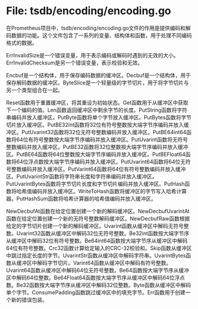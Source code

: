 # File: tsdb/encoding/encoding.go

在Prometheus项目中，tsdb/encoding/encoding.go文件的作用是提供编码和解码数据的功能。这个文件包含了一系列的变量、结构体和函数，用于处理不同编码格式的数据。

ErrInvalidSize是一个错误变量，用于表示编码或解码时遇到的无效的大小。ErrInvalidChecksum是另一个错误变量，表示校验和无效。

Encbuf是一个结构体，用于保存编码数据的缓冲区。Decbuf是一个结构体，用于保存解码数据的缓冲区。ByteSlice是一个轻量级的字节切片，用于将字节切片与另一个类型组合在一起。

Reset函数用于重置缓冲区，将其重设为初始状态。Get函数用于从缓冲区中获取下一个编码的值。Len函数返回缓冲区中剩余字节的长度。PutString函数将字符串编码并放入缓冲区。PutByte函数将单个字节放入缓冲区。PutBytes函数将字节切片放入缓冲区。PutBE32int函数将32位有符号整数按大端字节序编码并放入缓冲区。PutUvarint32函数将32位无符号整数编码并放入缓冲区。PutBE64int64函数将64位有符号整数按大端字节序编码并放入缓冲区。PutUvarint函数将无符号整数编码并放入缓冲区。PutBE32函数将32位整数按大端字节序编码并放入缓冲区。PutBE64函数将64位整数按大端字节序编码并放入缓冲区。PutBEFloat64函数将64位浮点数按大端字节序编码并放入缓冲区。PutUvarint64函数将64位无符号整数编码并放入缓冲区。PutVarint64函数将64位有符号整数编码并放入缓冲区。PutUvarintStr函数将字符串长度和字符串编码并放入缓冲区。PutUvarintBytes函数将字节切片长度和字节切片编码并放入缓冲区。PutHash函数将哈希值编码并放入缓冲区。WriteToHash函数将缓冲区的字节写入哈希计算器。PutHashSum函数将哈希计算器的哈希值编码并放入缓冲区。

NewDecbufAt函数在给定位置创建一个新的解码缓冲区。NewDecbufUvarintAt函数在给定位置创建一个新的无符号整数解码缓冲区。NewDecbufRaw函数根据给定的字节切片创建一个新的解码缓冲区。Uvarint函数从缓冲区中解码无符号整数。Uvarint32函数从缓冲区中解码32位无符号整数。Be32int函数按大端字节序从缓冲区中解码32位有符号整数。Be64int64函数按大端字节序从缓冲区中解码64位有符号整数。Crc32函数计算给定输入的CRC-32校验和。Skip函数从缓冲区中跳过指定长度的字节。UvarintStr函数从缓冲区中解码字符串。UvarintBytes函数从缓冲区中解码字节切片。Varint64函数从缓冲区中解码有符号整数。Uvarint64函数从缓冲区中解码64位无符号整数。Be64函数按大端字节序从缓冲区中解码64位整数。Be64Float64函数按大端字节序从缓冲区中解码64位浮点数。Be32函数按大端字节序从缓冲区中解码32位整数。Byte函数从缓冲区中解码单个字节。ConsumePadding函数跳过缓冲区中的填充字节。Err函数用于创建一个新的错误包装。

